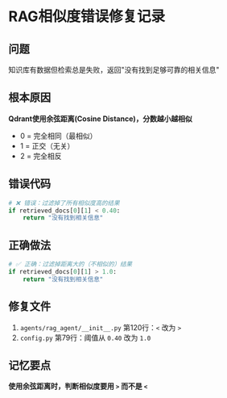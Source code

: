 # RAG相似度错误修复记录

## 问题
知识库有数据但检索总是失败，返回"没有找到足够可靠的相关信息"

## 根本原因
**Qdrant使用余弦距离(Cosine Distance)，分数越小越相似**
- 0 = 完全相同（最相似）
- 1 = 正交（无关）
- 2 = 完全相反

## 错误代码
```python
# ❌ 错误：过滤掉了所有相似度高的结果
if retrieved_docs[0][1] < 0.40:
    return "没有找到相关信息"
```

## 正确做法
```python
# ✅ 正确：过滤掉距离大的（不相似的）结果
if retrieved_docs[0][1] > 1.0:
    return "没有找到相关信息"
```

## 修复文件
1. `agents/rag_agent/__init__.py` 第120行：`<` 改为 `>`
2. `config.py` 第79行：阈值从 `0.40` 改为 `1.0`

## 记忆要点
**使用余弦距离时，判断相似度要用 `>` 而不是 `<`**

